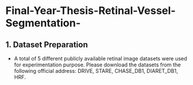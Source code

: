 # Final-Year-Thesis-Retinal-Vessel-Segmentation-


## 1. Dataset Preparation
* A total of 5 different publicly available retinal image datasets were used for experimentation purpose. Please download the datasets from the following official address: DRIVE, STARE, CHASE_DB1, DIARET_DB1, HRF. 
